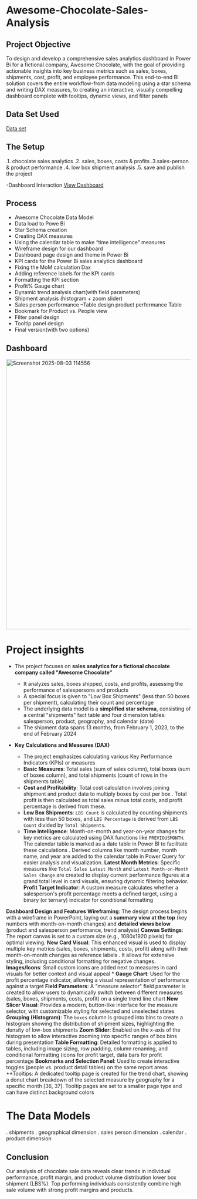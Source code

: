 # Awesome-Chocolate-Sales-Analysis

## Project Objective
To design and develop a comprehensive sales analytics dashboard in Power Bi for a fictional company, Awesome Chocolate, with the goal of providing actionable insights into key business metrics such as sales, boxes, shipments, cost, profit, and employee performance. This end-to-end BI solution covers the entire workflow-from data modeling using a star schema and writing DAX measures, to creating an interactive, visually compelling dashboard complete with tooltips, dynamic views, and filter panels

## Data Set Used
<a href="https://app.powerbi.com/links/iNNMN3jznq?ctid=eb322777-d3cb-4cf3-8785-b55cf5ec11ce&pbi_source=linkShare">Data set</a>

## The Setup
.1. chocolate sales analytics
.2. sales, boxes, costs & profits
.3.sales-person & product performance
.4. low box shipment analysis
.5. save and publish the project

-Dashboard Interaction <a href="Screenshot 2025-08-03 114556.png">View Dashboard</a>



## Process
-	Awesome Chocolate Data Model
-	Data load to Powe Bi
-	Star Schema creation  
-	Creating DAX measures
-	Using the calendar table to make “time intelligence” measures
-	Wireframe design for our dashboard
-	Dashboard page design and theme in Power Bi
-	KPI cards for the Power Bi sales analytics dashboard
-	Fixing the MoM calculation Dax
-	Adding reference labels for the KPI cards
-	Formatting the KPI section
-	Profit% Gauge chart
-	Dynamic trend analysis chart(with field parameters)
-	Shipment analysis (histogram + zoom slider)
-	Sales person performance –Table design product performance Table
-	Bookmark for Product vs. People view
-	Filter panel design 
-	Tooltip panel design
-	 Final version(with two options)

## Dashboard
<img width="1322" height="736" alt="Screenshot 2025-08-03 114556" src="https://github.com/user-attachments/assets/754f8dda-4563-4054-bced-7d68e1e6ad66" />


# Project insights
 
  * The project focuses on **sales analytics for a fictional chocolate company called "Awesome Chocolate"** 
    *   It analyzes sales, boxes shipped, costs, and profits, assessing the performance of salespersons and products
    *   A special focus is given to "Low Box Shipments" (less than 50 boxes per shipment), calculating their count and percentage
    *   The underlying data model is a **simplified star schema**, consisting of a central "shipments" fact table and four dimension tables: salesperson, product, geography, and calendar (date) 
    *   The shipment data spans 13 months, from February 1, 2023, to the end of February 2024

*   **Key Calculations and Measures (DAX)**
    *   The project emphasizes calculating various Key Performance Indicators (KPIs) or measures
    *   **Basic Measures**: Total sales (sum of sales column), total boxes (sum of boxes column), and total shipments (count of rows in the shipments table)
    *   **Cost and Profitability**: Total cost calculation involves joining shipment and product data to multiply boxes by cost per box . Total profit is then calculated as total sales minus total costs, and profit percentage is derived from these.
    *   **Low Box Shipments**: `LBS Count` is calculated by counting shipments with less than 50 boxes, and `LBS Percentage` is derived from `LBS Count` divided by `Total Shipments`.
    *   **Time Intelligence**: Month-on-month and year-on-year changes for key metrics are calculated using DAX functions like `PREVIOUSMONTH`. The calendar table is marked as a date table in Power BI to facilitate these calculations . Derived columns like month number, month name, and year are added to the calendar table in Power Query for easier analysis and visualization.
      **Latest Month Metrics**: Specific measures like `Total Sales Latest Month` and `Latest Month-on-Month Sales Change` are created to display current performance figures at a grand total level in card visuals, ensuring dynamic filtering behavior.
        **Profit Target Indicator**: A custom measure calculates whether a salesperson's profit percentage meets a defined target, using a binary (or ternary) indicator for conditional formatting

 **Dashboard Design and Features**
    **Wireframing**: The design process begins with a wireframe in PowerPoint, laying out a **summary view at the top** (key numbers with month-on-month changes) and **detailed views below** (product and salesperson performance, trend analysis)
      **Canvas Settings**: The report canvas is set to a custom size (e.g., 1080x1920 pixels) for optimal viewing.
      **New Card Visual**: This enhanced visual is used to display multiple key metrics (sales, boxes, shipments, costs, profit) along with their month-on-month changes as reference labels . It allows for extensive styling, including conditional formatting for negative changes.
        **Images/Icons**: Small custom icons are added next to measures in card visuals for better context and visual appeal
    *   **Gauge Chart**: Used for the profit percentage indicator, allowing a visual representation of performance against a target
        **Field Parameters**: A "measure selector" field parameter is created to allow users to dynamically switch between different measures (sales, boxes, shipments, costs, profit) on a single trend line chart 
      **New Slicer Visual**: Provides a modern, button-like interface for the measure selector, with customizable styling for selected and unselected states 
      **Grouping (Histogram)**: The `boxes` column is grouped into bins to create a histogram showing the distribution of shipment sizes, highlighting the density of low-box shipments
      **Zoom Slider**: Enabled on the x-axis of the histogram to allow interactive zooming into specific ranges of box bins during presentation 
        **Table Formatting**: Detailed formatting is applied to tables, including image sizing, row padding, column renaming, and conditional formatting (icons for profit target, data bars for profit percentage
      **Bookmarks and Selection Panel**: Used to create interactive toggles (people vs. product detail tables) on the same report areas
        **Tooltips: A dedicated tooltip page is created for the trend chart, showing a donut chart breakdown of the selected measure by geography for a specific month [36, 37]. Tooltip pages are set to a smaller page type and can have distinct background colors

# The Data Models

. shipments
. geographical dimension
. sales person dimension
. calendar
. product dimension

## Conclusion

 Our analysis of chocolate sale data reveals clear trends in individual performance, profit margin, and product volume distribution lower box shipment (LBS%). Top performing individuals consistently combine high sale volume with strong profit margins and products.





